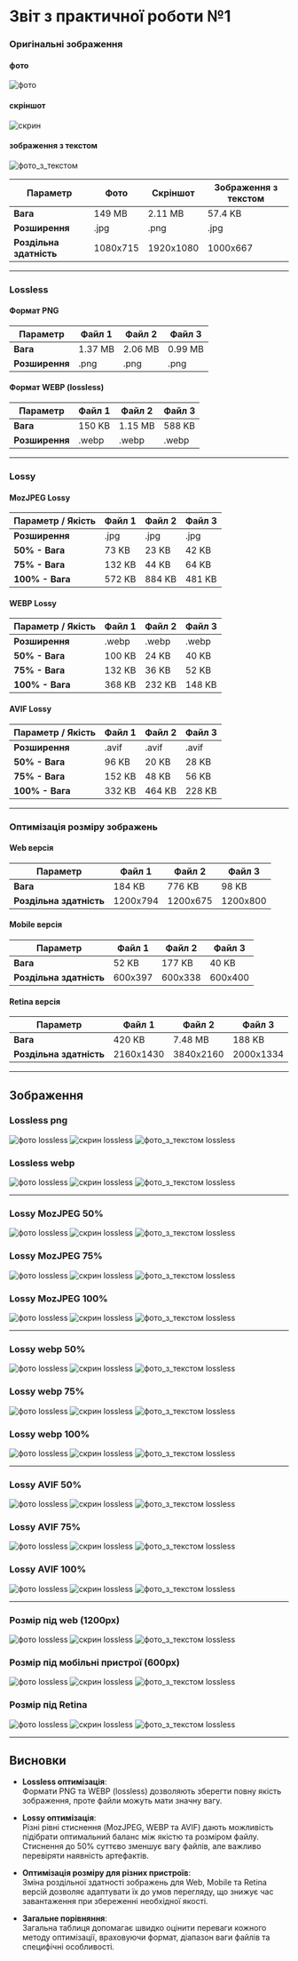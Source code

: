 # Звіт з практичної роботи №1

### Оригінальні зображення

#### фото
![фото](imgs/фото.jpg)

#### скріншот
![скрин](imgs/скрин.png)

#### зображення з текстом
![фото_з_текстом](imgs/фото_з_текстом.jpg)

| **Параметр**            | **Фото**  | **Скріншот** | **Зображення з текстом** |
|-------------------------|-----------|--------------|--------------------------|
| **Вага**                | 149 MB    | 2.11 MB      | 57.4 KB                  |
| **Розширення**          | .jpg      | .png         | .jpg                     |
| **Роздільна здатність** | 1080x715  | 1920x1080    | 1000x667                 |

---

### Lossless 

#### Формат PNG

| **Параметр**            | **Файл 1** | **Файл 2** | **Файл 3** |
|-------------------------|------------|------------|------------|
| **Вага**                | 1.37 MB   | 2.06 MB    | 0.99 MB    |
| **Розширення**          | .png      | .png       | .png       |

#### Формат WEBP (lossless)

| **Параметр**            | **Файл 1** | **Файл 2** | **Файл 3** |
|-------------------------|------------|------------|------------|
| **Вага**                | 150 KB    | 1.15 MB    | 588 KB     |
| **Розширення**          | .webp     | .webp     | .webp     |

---

### Lossy 

#### MozJPEG Lossy 

| **Параметр / Якість** | **Файл 1** | **Файл 2** | **Файл 3** |
|-----------------------|------------|------------|------------|
| **Розширення**        | .jpg      | .jpg      | .jpg      |
| **50% - Вага**        | 73 KB     | 23 KB     | 42 KB     |
| **75% - Вага**        | 132 KB    | 44 KB     | 64 KB     |
| **100% - Вага**       | 572 KB    | 884 KB    | 481 KB    |

#### WEBP Lossy 

| **Параметр / Якість** | **Файл 1** | **Файл 2** | **Файл 3** |
|-----------------------|------------|------------|------------|
| **Розширення**        | .webp     | .webp     | .webp     |
| **50% - Вага**        | 100 KB    | 24 KB     | 40 KB     |
| **75% - Вага**        | 132 KB    | 36 KB     | 52 KB     |
| **100% - Вага**       | 368 KB    | 232 KB    | 148 KB    |

#### AVIF Lossy 

| **Параметр / Якість** | **Файл 1** | **Файл 2** | **Файл 3** |
|-----------------------|------------|------------|------------|
| **Розширення**        | .avif     | .avif     | .avif     |
| **50% - Вага**        | 96 KB     | 20 KB     | 28 KB     |
| **75% - Вага**        | 152 KB    | 48 KB     | 56 KB     |
| **100% - Вага**       | 332 KB    | 464 KB    | 228 KB    |

---

### Оптимізація розміру зображень

#### Web версія

| **Параметр**            | **Файл 1** | **Файл 2** | **Файл 3** |
|-------------------------|------------|------------|------------|
| **Вага**                | 184 KB    | 776 KB     | 98 KB      |
| **Роздільна здатність** | 1200x794  | 1200x675   | 1200x800   |

#### Mobile версія

| **Параметр**            | **Файл 1** | **Файл 2** | **Файл 3** |
|-------------------------|------------|------------|------------|
| **Вага**                | 52 KB     | 177 KB     | 40 KB      |
| **Роздільна здатність** | 600x397   | 600x338   | 600x400    |

#### Retina версія

| **Параметр**            | **Файл 1** | **Файл 2** | **Файл 3** |
|-------------------------|------------|------------|------------|
| **Вага**                | 420 KB    | 7.48 MB    | 188 KB     |
| **Роздільна здатність** | 2160x1430 | 3840x2160  | 2000x1334  |

---

## Зображення

### Lossless png
![фото lossless](imgs/фото-lossless-png.png)
![скрин lossless](imgs/скрин-lossless-png.png)
![фото_з_текстом lossless](imgs/фото_з_текстом-lossless-png.png)

### Lossless webp
![фото lossless](imgs/фото.webp)
![скрин lossless](imgs/скрин.webp)
![фото_з_текстом lossless](imgs/фото_з_текстом.webp)

---

### Lossy MozJPEG 50%
![фото lossless](imgs/фото-moz-50.jpg)
![скрин lossless](imgs/скрин-moz-50.jpg)
![фото_з_текстом lossless](imgs/фото_з_текстом-moz-50.jpg)

### Lossy MozJPEG 75%
![фото lossless](imgs/фото-moz-75.jpg)
![скрин lossless](imgs/скрин-moz-75.jpg)
![фото_з_текстом lossless](imgs/фото_з_текстом-moz-75.jpg)

### Lossy MozJPEG 100%
![фото lossless](imgs/фото-moz-100.jpg)
![скрин lossless](imgs/скрин-moz-100.jpg)
![фото_з_текстом lossless](imgs/фото_з_текстом-moz-100.jpg)

---

### Lossy webp 50%
![фото lossless](imgs/фото-webp-50.webp)
![скрин lossless](imgs/скрин-webp-50.webp)
![фото_з_текстом lossless](imgs/фото_з_текстом-webp-50.webp)

### Lossy webp 75%
![фото lossless](imgs/фото-webp-75.webp)
![скрин lossless](imgs/скрин-webp-75.webp)
![фото_з_текстом lossless](imgs/фото_з_текстом-webp-75.webp)

### Lossy webp 100%
![фото lossless](imgs/фото-webp-100.webp)
![скрин lossless](imgs/скрин-webp-100.webp)
![фото_з_текстом lossless](imgs/фото_з_текстом-webp-100.webp)

---

### Lossy AVIF 50%
![фото lossless](imgs/фото-avif-50.avif)
![скрин lossless](imgs/скрин-avif-50.avif)
![фото_з_текстом lossless](imgs/фото_з_текстом-avif-50.avif)

### Lossy AVIF 75%
![фото lossless](imgs/фото-avif-75.avif)
![скрин lossless](imgs/скрин-avif-75.avif)
![фото_з_текстом lossless](imgs/фото_з_текстом-avif-75.avif)

### Lossy AVIF 100%
![фото lossless](imgs/фото-avif-100.avif)
![скрин lossless](imgs/скрин-avif-100.avif)
![фото_з_текстом lossless](imgs/фото_з_текстом-avif-100.avif)

---

### Розмір під web (1200px)
![фото lossless](imgs/фото-lossless-png.png)
![скрин lossless](imgs/скрин-lossless-png.png)
![фото_з_текстом lossless](imgs/фото_з_текстом-lossless-png.png)

### Розмір під мобільні пристрої (600px)
![фото lossless](imgs/фото-lossless-png.png)
![скрин lossless](imgs/скрин-lossless-png.png)
![фото_з_текстом lossless](imgs/фото_з_текстом-lossless-png.png)

### Розмір під Retina
![фото lossless](imgs/фото-lossless-png.png)
![скрин lossless](imgs/скрин-lossless-png.png)
![фото_з_текстом lossless](imgs/фото_з_текстом-lossless-png.png)

---

## Висновки

- **Lossless оптимізація**:  
  Формати PNG та WEBP (lossless) дозволяють зберегти повну якість зображення, проте файли можуть мати значну вагу.

- **Lossy оптимізація**:  
  Різні рівні стиснення (MozJPEG, WEBP та AVIF) дають можливість підібрати оптимальний баланс між якістю та розміром файлу. Стиснення до 50% суттєво зменшує вагу файлів, але важливо перевіряти наявність артефактів.

- **Оптимізація розміру для різних пристроїв**:  
  Зміна роздільної здатності зображень для Web, Mobile та Retina версій дозволяє адаптувати їх до умов перегляду, що знижує час завантаження при збереженні необхідної якості.

- **Загальне порівняння**:  
  Загальна таблиця допомагає швидко оцінити переваги кожного методу оптимізації, враховуючи формат, діапазон ваги файлів та специфічні особливості.

